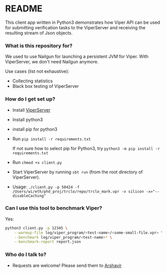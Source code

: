# README #

This client app written in Python3 demonstrates how Viper API can be used for submitting verification tasks to the ViperServer and receiving the resulting stream of Json objects. 

### What is this repository for? ###

We used to use Nailgun for launching a persistent JVM for Viper. With ViperServer, we don't need Nailgun anymore. 

Use cases (list not exhaustive): 

* Collecting statistics 
* Black box testing of ViperServer

### How do I get set up? ###

* Install [ViperServer](https://bitbucket.org/viperproject/viperserver)
* Install python3
* install pip for python3
* Run ```pip install -r requirements.txt```

    If not sure how to select pip for Python3, try ```python3 -m pip install -r requirements.txt```
    
* Run ```chmod +x client.py```
* Start ViperServer by running ```sbt run``` (from the root directory of ViperServer). 
* Usage: ```./client.py -p 50424 -f /Users/wi/eth/phd_proj/trclo/repo/trclo_mark.vpr -v silicon -x="--disableCaching"```

### Can I use this tool to benchmark Viper? ###

Yes:

```bash
python3 client.py -p 12345 \
    --warmup-file log/viper_program/<test-name>/<some-small-file.vpr> \
    --benchmark log/viper_program/<test-name>* \
    --benchmark-report report.json
```

### Who do I talk to? ###

* Requests are welcome! Please send them to [Arshavir](mailto:ter-gabrielyan@inf.ethz.ch)
